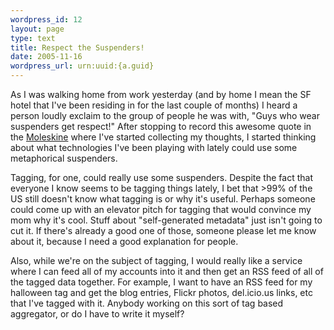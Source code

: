 ```yaml
--- 
wordpress_id: 12
layout: page
type: text
title: Respect the Suspenders!
date: 2005-11-16  
wordpress_url: urn:uuid:{a.guid}
---
```

<p>As I was walking home from work yesterday (and by home I mean the SF hotel that I've been residing in for the last couple of months) I heard a person loudly exclaim to the group of people he was with, "Guys who wear suspenders get respect!"  After stopping to record this awesome quote in the <a href="http://www.moleskine.co.uk/" title="Moleskine">Moleskine</a> where I've started collecting my thoughts, I started thinking about what technologies I've been playing with lately could use some metaphorical suspenders.</p>

<p>Tagging, for one, could really use some suspenders.  Despite the fact that everyone I know seems to be tagging things lately, I bet that &gt;99% of the US still doesn't know what tagging is or why it's useful.  Perhaps someone could come up with an elevator pitch for tagging that would convince my mom why it's cool.  Stuff about "self-generated metadata" just isn't going to cut it.  If there's already a good one of those, someone please let me know about it, because I need a good explanation for people.</p>

<p>Also, while we're on the subject of tagging, I would really like a service where I can feed all of my accounts into it and then get an RSS feed of all of the tagged data together.  For example, I want to have an RSS feed for my halloween tag and get the blog entries, Flickr photos, del.icio.us links, etc that I've tagged with it.  Anybody working on this sort of tag based aggregator, or do I have to write it myself?  </p>
